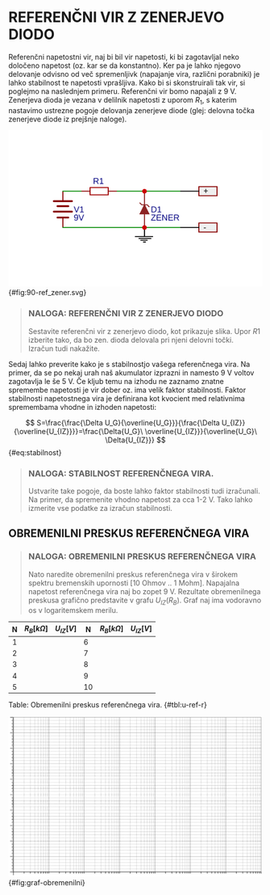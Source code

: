 # REFERENČNI VIR Z ZENERJEVO DIODO

Referenčni napetostni vir, naj bi bil vir napetosti, ki bi zagotavljal neko določeno napetost (oz. kar se da konstantno). Ker pa je lahko njegovo delovanje odvisno od več spremenljivk (napajanje vira, različni porabniki) je lahko stabilnost te napetosti vprašljiva. Kako bi si skonstruirali tak vir, si poglejmo na naslednjem primeru. Referenčni vir bomo napajali z 9 V. Zenerjeva dioda je vezana v delilnik napetosti z uporom $R_1$, s katerim nastavimo ustrezne pogoje delovanja zenerjeve diode (glej: delovna točka zenerjeve diode iz prejšnje naloge).

![Referenčni vir z zenerjevo diodo.](./slike/90-ref_zener.svg){#fig:90-ref_zener.svg}

> ### NALOGA: REFERENČNI VIR Z ZENERJEVO DIODO  
> Sestavite referenčni vir z zenerjevo diodo, kot prikazuje slika. Upor $R1$ izberite tako, da bo zen. dioda delovala pri njeni delovni točki.  
> Izračun tudi nakažite.

Sedaj lahko preverite kako je s stabilnostjo vašega referenčnega vira. Na primer, da se po nekaj urah naš akumulator izprazni in namesto 9 V voltov zagotavlja le še 5 V. Če kljub temu na izhodu ne zaznamo znatne spremembe napetosti je vir dober oz. ima velik faktor stabilnosti.  Faktor stabilnosti napetostnega vira je definirana kot kvocient med relativnima spremembama vhodne in izhoden napetosti:

$$ S=\frac{\frac{\Delta U_G}{\overline{U_G}}}{\frac{\Delta U_{IZ}}{\overline{U_{IZ}}}}=\frac{\Delta{U_G}\ \overline{U_{IZ}}}{\overline{U_G}\ \Delta{U_{IZ}}} $${#eq:stabilnost}

> ### NALOGA: STABILNOST REFERENČNEGA VIRA.
> Ustvarite take pogoje, da boste lahko faktor stabilnosti tudi izračunali.  
> Na primer, da spremenite vhodno napetost za cca 1-2 V. Tako lahko izmerite vse podatke za izračun stabilnosti.

## OBREMENILNI PRESKUS REFERENČNEGA VIRA

> ### NALOGA: OBREMENILNI PRESKUS REFERENČNEGA VIRA  
> Nato naredite obremenilni preskus referenčnega vira v širokem spektru bremenskih upornosti [10 Ohmov .. 1 Mohm]. Napajalna napetost referenčnega vira naj bo zopet 9 V. Rezultate obremenilnega preskusa grafično predstavite v grafu $U_{IZ}(R_B)$. Graf naj ima vodoravno os v logaritemskem merilu.

| N | $R_B [k\Omega]$ | $U_{IZ} [V]$ | N  | $R_B [k\Omega]$ | $U_{IZ} [V]$ |
|:-:|:---------------:|--------------|----|-----------------|--------------|
| 1 |                 |              | 6  |                 |              |
| 2 |                 |              | 7  |                 |              |
| 3 |                 |              | 8  |                 |              |
| 4 |                 |              | 9  |                 |              |
| 5 |                 |              | 10 |                 |              |
Table: Obremenilni preskus referenčnega vira. {#tbl:u-ref-r}

![Graf obremenilnega preskusa.](./slike/osc-log.png){#fig:graf-obremenilni}
